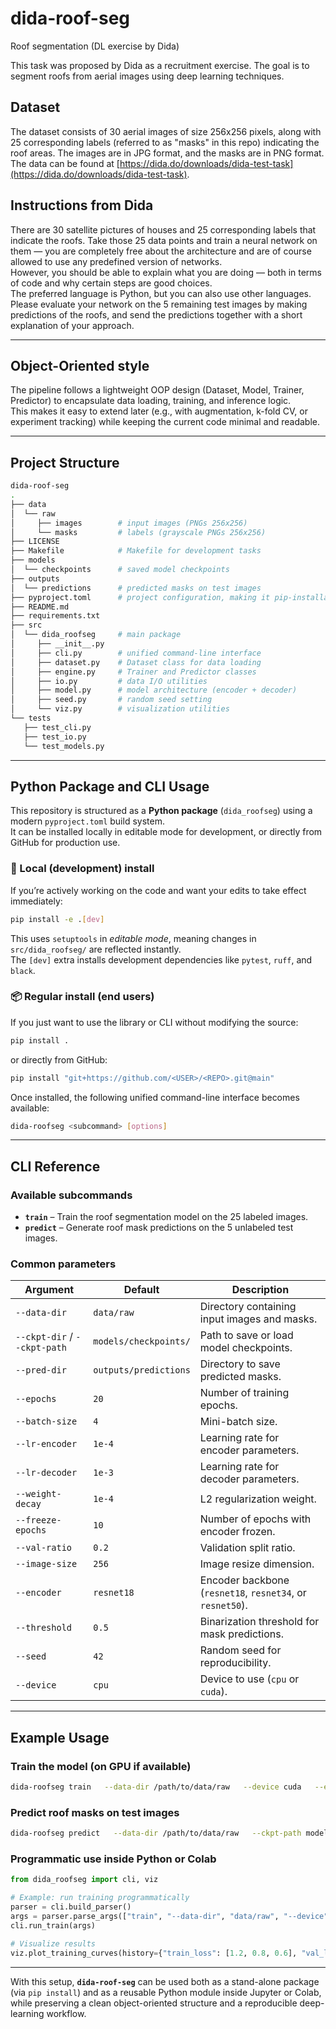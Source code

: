 # dida-roof-seg
Roof segmentation (DL exercise by Dida)

This task was proposed by Dida as a recruitment exercise. The goal is to segment roofs from aerial images using deep learning techniques.

## Dataset

The dataset consists of 30 aerial images of size 256x256 pixels, along with 25 corresponding labels (referred to as "masks" in this repo) indicating the roof areas. The images are in JPG format, and the masks are in PNG format.  
The data can be found at [https://dida.do/downloads/dida-test-task](https://dida.do/downloads/dida-test-task).

## Instructions from Dida

There are 30 satellite pictures of houses and 25 corresponding labels that indicate the roofs. Take those 25 data points and train a neural network on them — you are completely free about the architecture and are of course allowed to use any predefined version of networks.  
However, you should be able to explain what you are doing — both in terms of code and why certain steps are good choices.  
The preferred language is Python, but you can also use other languages.  
Please evaluate your network on the 5 remaining test images by making predictions of the roofs, and send the predictions together with a short explanation of your approach.

---

## Object-Oriented style

The pipeline follows a lightweight OOP design (Dataset, Model, Trainer, Predictor) to encapsulate data loading, training, and inference logic.  
This makes it easy to extend later (e.g., with augmentation, k-fold CV, or experiment tracking) while keeping the current code minimal and readable.

---

## Project Structure

```bash
dida-roof-seg
.
├── data
│  └── raw
│     ├── images        # input images (PNGs 256x256)
│     └── masks         # labels (grayscale PNGs 256x256)
├── LICENSE
├── Makefile            # Makefile for development tasks
├── models
│  └── checkpoints      # saved model checkpoints
├── outputs
│  └── predictions      # predicted masks on test images
├── pyproject.toml      # project configuration, making it pip-installable
├── README.md
├── requirements.txt
├── src
│  └── dida_roofseg     # main package
│     ├── __init__.py
│     ├── cli.py        # unified command-line interface
│     ├── dataset.py    # Dataset class for data loading
│     ├── engine.py     # Trainer and Predictor classes
│     ├── io.py         # data I/O utilities
│     ├── model.py      # model architecture (encoder + decoder)
│     ├── seed.py       # random seed setting
│     └── viz.py        # visualization utilities
└── tests
   ├── test_cli.py
   ├── test_io.py
   └── test_models.py
```

---

## Python Package and CLI Usage

This repository is structured as a **Python package** (`dida_roofseg`) using a modern `pyproject.toml` build system.  
It can be installed locally in editable mode for development, or directly from GitHub for production use.

### 🧩 Local (development) install

If you’re actively working on the code and want your edits to take effect immediately:

```bash
pip install -e .[dev]
```

This uses `setuptools` in *editable mode*, meaning changes in `src/dida_roofseg/` are reflected instantly.  
The `[dev]` extra installs development dependencies like `pytest`, `ruff`, and `black`.

### 📦 Regular install (end users)

If you just want to use the library or CLI without modifying the source:

```bash
pip install .
```

or directly from GitHub:

```bash
pip install "git+https://github.com/<USER>/<REPO>.git@main"
```

Once installed, the following unified command-line interface becomes available:

```bash
dida-roofseg <subcommand> [options]
```

---

## CLI Reference

### Available subcommands
- **`train`** – Train the roof segmentation model on the 25 labeled images.  
- **`predict`** – Generate roof mask predictions on the 5 unlabeled test images.  

### Common parameters

| Argument | Default | Description |
|-----------|----------|-------------|
| `--data-dir` | `data/raw` | Directory containing input images and masks. |
| `--ckpt-dir` / `--ckpt-path` | `models/checkpoints/` | Path to save or load model checkpoints. |
| `--pred-dir` | `outputs/predictions` | Directory to save predicted masks. |
| `--epochs` | `20` | Number of training epochs. |
| `--batch-size` | `4` | Mini-batch size. |
| `--lr-encoder` | `1e-4` | Learning rate for encoder parameters. |
| `--lr-decoder` | `1e-3` | Learning rate for decoder parameters. |
| `--weight-decay` | `1e-4` | L2 regularization weight. |
| `--freeze-epochs` | `10` | Number of epochs with encoder frozen. |
| `--val-ratio` | `0.2` | Validation split ratio. |
| `--image-size` | `256` | Image resize dimension. |
| `--encoder` | `resnet18` | Encoder backbone (`resnet18`, `resnet34`, or `resnet50`). |
| `--threshold` | `0.5` | Binarization threshold for mask predictions. |
| `--seed` | `42` | Random seed for reproducibility. |
| `--device` | `cpu` | Device to use (`cpu` or `cuda`). |

---

## Example Usage

### Train the model (on GPU if available)
```bash
dida-roofseg train   --data-dir /path/to/data/raw   --device cuda   --epochs 20   --batch-size 4
```

### Predict roof masks on test images
```bash
dida-roofseg predict   --data-dir /path/to/data/raw   --ckpt-path models/checkpoints/best.pth   --device cuda
```

### Programmatic use inside Python or Colab
```python
from dida_roofseg import cli, viz

# Example: run training programmatically
parser = cli.build_parser()
args = parser.parse_args(["train", "--data-dir", "data/raw", "--device", "cuda", "--epochs", "10"])
cli.run_train(args)

# Visualize results
viz.plot_training_curves(history={"train_loss": [1.2, 0.8, 0.6], "val_loss": [1.1, 0.9, 0.7]})
```

---

With this setup, **`dida-roof-seg`** can be used both as a stand-alone package (via `pip install`) and as a reusable Python module inside Jupyter or Colab, while preserving a clean object-oriented structure and a reproducible deep-learning workflow.